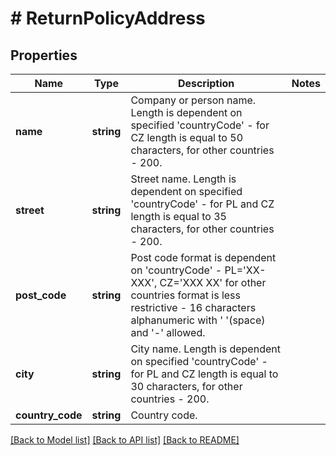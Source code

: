 # # ReturnPolicyAddress

## Properties

Name | Type | Description | Notes
------------ | ------------- | ------------- | -------------
**name** | **string** | Company or person name. Length is dependent on specified &#39;countryCode&#39; - for CZ length is equal to 50 characters, for other countries - 200. |
**street** | **string** | Street name. Length is dependent on specified &#39;countryCode&#39; - for PL and CZ length is equal to 35 characters, for other countries - 200. |
**post_code** | **string** | Post code format is dependent on &#39;countryCode&#39; - PL&#x3D;&#39;XX-XXX&#39;, CZ&#x3D;&#39;XXX XX&#39; for other countries format is less restrictive - 16 characters alphanumeric with &#39; &#39;(space) and &#39;-&#39; allowed. |
**city** | **string** | City name. Length is dependent on specified &#39;countryCode&#39; - for PL and CZ length is equal to 30 characters, for other countries - 200. |
**country_code** | **string** | Country code. |

[[Back to Model list]](../../README.md#models) [[Back to API list]](../../README.md#endpoints) [[Back to README]](../../README.md)
